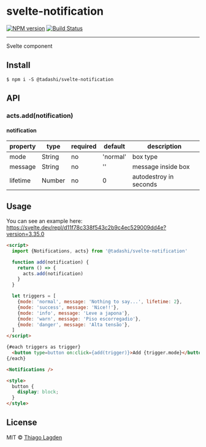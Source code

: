 # svelte-notification

[![NPM version][npm-img]][npm]
[![Build Status][ci-img]][ci]


[npm-img]:         https://img.shields.io/npm/v/@tadashi/svelte-notification.svg
[npm]:             https://www.npmjs.com/package/@tadashi/svelte-notification
[ci-img]:          https://github.com/lagden/svelte-notification/workflows/Node.js%20CI/badge.svg
[ci]:              https://github.com/lagden/svelte-notification/actions?query=workflow%3A%22Node.js+CI%22

---

Svelte component

## Install

```
$ npm i -S @tadashi/svelte-notification
```

## API

### acts.add(notification)

#### notification

property    | type         | required    | default               | description
----------- | ------------ | ----------- | -------------------   | ------------
mode        | String       | no          | 'normal'              | box type
message     | String       | no          | ''                    | message inside box
lifetime    | Number       | no          | 0                     | autodestroy in seconds


## Usage

You can see an example here: https://svelte.dev/repl/d11f78c338f543c2b9c4ec529009dd4e?version=3.35.0

```html
<script>
  import {Notifications, acts} from '@tadashi/svelte-notification'

  function add(notification) {
    return () => {
      acts.add(notification)
    }
  }

  let triggers = [
    {mode: 'normal', message: 'Nothing to say...', lifetime: 2},
    {mode: 'success', message: 'Nice!!'},
    {mode: 'info', message: 'Leve a japona'},
    {mode: 'warn', message: 'Piso escorregadio'},
    {mode: 'danger', message: 'Alta tensão'},
  ]
</script>

{#each triggers as trigger}
  <button type=button on:click={add(trigger)}>Add {trigger.mode}</button>
{/each}

<Notifications />

<style>
  button {
    display: block;
  }
</style>
```


## License

MIT © [Thiago Lagden](https://github.com/lagden)
